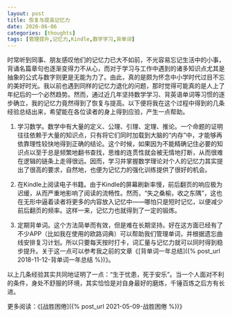 ```yaml
---
layout: post
title: 恢复与提高记忆力
date: 2020-06-06
categories: [thoughts]
tags: [管理提升,记忆力,Kindle,数学学习,背单词]
---
```


时常听到同事、朋友感叹他们的记忆力已大不如前，不光容易忘记生活中的小事，背诵名篇章句也逐渐变得力不从心，而对于学习与工作中遇到的诸多知识点尤其是抽象的公式与数字则更是无能为力了。由此，真的是颇为怀念中小学时代过目不忘的美好时光。我以前也遇到同样的记忆力退化的问题，那时觉得可能真的是人上了年纪后的一个必然趋势。然而，通过近几年坚持数学学习、背英语单词等习惯的逐步确立，我的记忆力竟然得到了恢复与提高。以下便将我在这个过程中得到的几条经验总结出来，希望能在各位读者的身上得到应验，产生一点帮助。

1. 学习数学。数学中有大量的定义、公理、引理、定理、推论。一个命题的证明往往依赖于大量的知识点，只有将它们同时加载到大脑的“内存”中，才能够再依靠理性较快地得到正确的结论。这个时候，如果因为不能精确记住必要的知识点以至于总是频繁地翻书查找，思维的连贯性就会被无情地打断，从而很难在逻辑的链条上走得很远。因而，学习并掌握数学理论对个人的记忆力其实提出了很高的要求，自然地，也便为记忆力的强化训练提供了很好的机会。

2. 在Kindle上阅读电子书籍。由于Kindle的屏幕刷新率慢，前后翻页的响应极为迟缓，从而严重地影响了阅读的流畅性。然而，“失之桑榆，收之东隅”，这也在无形中逼着读者将更多的内容放入记忆中——哪怕只是短时记忆，以便减少前后翻页的频率。这样一来，记忆力也就得到了一定的锻炼。

3. 定期背单词。这个方法简单而有效，但是难在长期坚持。好在这方面已经有了不少APP（比如我在使用的欧路词典）可以帮助我们管理单词，并根据遗忘曲线安排复习计划。所以只要每天按时打卡，词汇量与记忆力就可以同时得到稳步提升。关于这一点可以参考我之前的文章《[背单词一年总结]({% post_url 2018-11-12-背单词一年总结 %})》。

以上几条经验其实共同地证明了一点：“生于忧患，死于安乐”。当一个人面对不利的条件，身处不舒服的环境，其实恰恰是对自身最好的磨炼，千锤百炼之后方有长进。

更多阅读：《[战胜困倦]({% post_url 2021-05-09-战胜困倦 %})》
